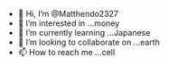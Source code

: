 - 👋 Hi, I’m @Matthendo2327
- 👀 I’m interested in ...money 
- 🌱 I’m currently learning ...Japanese 
- 💞️ I’m looking to collaborate on ...earth 
- 📫 How to reach me ...cell

<!---
Matthendo2327/Matthendo2327 is a ✨ special ✨ repository because its `README.md` (this file) appears on your GitHub profile.
You can click the Preview link to take a look at your changes.
--->
